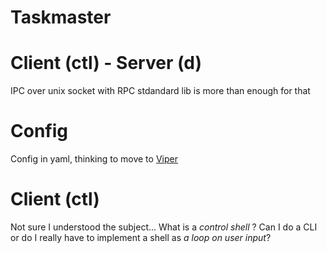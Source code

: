 # Taskmaster

# Client (ctl) - Server (d)
IPC over unix socket with RPC
stdandard lib is more than enough for that

# Config
Config in yaml, thinking to move to [Viper](https://github.com/spf13/viper)

# Client (ctl)
Not sure I understood the subject...
What is a *control shell* ? Can I do a CLI or do I really have to implement a shell as *a loop on user input*?
